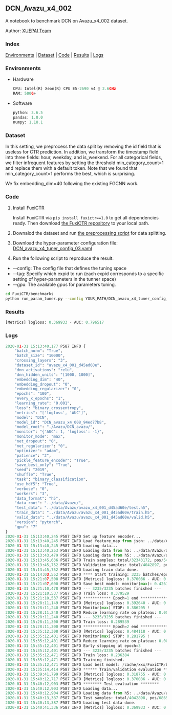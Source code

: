## DCN_Avazu_x4_002

A notebook to benchmark DCN on Avazu_x4_002 dataset.

Author: [XUEPAI Team](https://github.com/xue-pai)


### Index
[Environments](#Environments) | [Dataset](#Dataset) | [Code](#Code) | [Results](#Results) | [Logs](#Logs)

### Environments
+ Hardware

  ```python
  CPU: Intel(R) Xeon(R) CPU E5-2690 v4 @ 2.6GHz
  RAM: 500G+
  ```
+ Software

  ```python
  python: 3.6.5
  pandas: 1.0.0
  numpy: 1.18.1
  ```

### Dataset
In this setting, we preprocess the data split by removing the id field that is useless for CTR prediction. In addition, we transform the timestamp field into three fields: hour, weekday, and is_weekend. For all categorical fields, we filter infrequent features by setting the threshold min_category_count=1 and replace them with a default <OOV> token. Note that we found that min_category_count=1 performs the best, which is surprising.

We fix embedding_dim=40 following the existing FGCNN work.
### Code
1. Install FuxiCTR
  
    Install FuxiCTR via `pip install fuxictr==1.0` to get all dependencies ready. Then download [the FuxiCTR repository](https://github.com/huawei-noah/benchmark/archive/53e314461c19dbc7f462b42bf0f0bfae020dc398.zip) to your local path.

2. Downalod the dataset and run [the preprocessing script](https://github.com/xue-pai/Open-CTR-Benchmark/blob/master/datasets/Avazu/Avazu_x4/split_avazu_x4.py) for data splitting. 

3. Download the hyper-parameter configuration file: [DCN_avazu_x4_tuner_config_03.yaml](./DCN_avazu_x4_tuner_config_03.yaml)

4. Run the following script to reproduce the result. 
  + --config: The config file that defines the tuning space
  + --tag: Specify which expid to run (each expid corresponds to a specific setting of hyper-parameters in the tunner space)
  + --gpu: The available gpus for parameters tuning.

  ```bash
  cd FuxiCTR/benchmarks
  python run_param_tuner.py --config YOUR_PATH/DCN_avazu_x4_tuner_config_03.yaml --tag 008 --gpu 0
  ```
  

### Results
```python
[Metrics] logloss: 0.369933 - AUC: 0.796517
```


### Logs
```python
2020-01-31 15:13:40,177 P587 INFO {
    "batch_norm": "True",
    "batch_size": "10000",
    "crossing_layers": "3",
    "dataset_id": "avazu_x4_001_d45ad60e",
    "dnn_activations": "relu",
    "dnn_hidden_units": "[1000, 1000]",
    "embedding_dim": "40",
    "embedding_dropout": "0",
    "embedding_regularizer": "0",
    "epochs": "100",
    "every_x_epochs": "1",
    "learning_rate": "0.001",
    "loss": "binary_crossentropy",
    "metrics": "['logloss', 'AUC']",
    "model": "DCN",
    "model_id": "DCN_avazu_x4_008_94ed77b8",
    "model_root": "./Avazu/DCN_avazu/",
    "monitor": "{'AUC': 1, 'logloss': -1}",
    "monitor_mode": "max",
    "net_dropout": "0",
    "net_regularizer": "0",
    "optimizer": "adam",
    "patience": "2",
    "pickle_feature_encoder": "True",
    "save_best_only": "True",
    "seed": "2019",
    "shuffle": "True",
    "task": "binary_classification",
    "use_hdf5": "True",
    "verbose": "0",
    "workers": "3",
    "data_format": "h5",
    "data_root": "../data/Avazu/",
    "test_data": "../data/Avazu/avazu_x4_001_d45ad60e/test.h5",
    "train_data": "../data/Avazu/avazu_x4_001_d45ad60e/train.h5",
    "valid_data": "../data/Avazu/avazu_x4_001_d45ad60e/valid.h5",
    "version": "pytorch",
    "gpu": "7"
}
2020-01-31 15:13:40,245 P587 INFO Set up feature encoder...
2020-01-31 15:13:40,245 P587 INFO Load feature_map from json: ../data/Avazu/avazu_x4_001_d45ad60e/feature_map.json
2020-01-31 15:13:40,245 P587 INFO Loading data...
2020-01-31 15:13:40,253 P587 INFO Loading data from h5: ../data/Avazu/avazu_x4_001_d45ad60e/train.h5
2020-01-31 15:13:43,479 P587 INFO Loading data from h5: ../data/Avazu/avazu_x4_001_d45ad60e/valid.h5
2020-01-31 15:13:45,636 P587 INFO Train samples: total/32343172, pos/5492052, neg/26851120, ratio/16.98%
2020-01-31 15:13:45,752 P587 INFO Validation samples: total/4042897, pos/686507, neg/3356390, ratio/16.98%
2020-01-31 15:13:45,752 P587 INFO Loading train data done.
2020-01-31 15:14:03,552 P587 INFO **** Start training: 3235 batches/epoch ****
2020-01-31 15:21:07,508 P587 INFO [Metrics] logloss: 0.370086 - AUC: 0.796210
2020-01-31 15:21:07,600 P587 INFO Save best model: monitor(max): 0.426124
2020-01-31 15:21:10,478 P587 INFO --- 3235/3235 batches finished ---
2020-01-31 15:21:10,537 P587 INFO Train loss: 0.379529
2020-01-31 15:21:10,537 P587 INFO ************ Epoch=1 end ************
2020-01-31 15:28:11,149 P587 INFO [Metrics] logloss: 0.392640 - AUC: 0.778845
2020-01-31 15:28:11,240 P587 INFO Monitor(max) STOP: 0.386205 !
2020-01-31 15:28:11,240 P587 INFO Reduce learning rate on plateau: 0.000100
2020-01-31 15:28:11,240 P587 INFO --- 3235/3235 batches finished ---
2020-01-31 15:28:11,300 P587 INFO Train loss: 0.289539
2020-01-31 15:28:11,300 P587 INFO ************ Epoch=2 end ************
2020-01-31 15:35:12,308 P587 INFO [Metrics] logloss: 0.484118 - AUC: 0.765913
2020-01-31 15:35:12,401 P587 INFO Monitor(max) STOP: 0.281795 !
2020-01-31 15:35:12,401 P587 INFO Reduce learning rate on plateau: 0.000010
2020-01-31 15:35:12,401 P587 INFO Early stopping at epoch=3
2020-01-31 15:35:12,401 P587 INFO --- 3235/3235 batches finished ---
2020-01-31 15:35:12,471 P587 INFO Train loss: 0.236384
2020-01-31 15:35:12,471 P587 INFO Training finished.
2020-01-31 15:35:12,471 P587 INFO Load best model: /cache/xxx/FuxiCTR/benchmarks/Avazu/DCN_avazu/avazu_x4_001_d45ad60e/DCN_avazu_x4_008_94ed77b8_avazu_x4_001_d45ad60e_model.ckpt
2020-01-31 15:35:14,414 P587 INFO ****** Train/validation evaluation ******
2020-01-31 15:39:41,799 P587 INFO [Metrics] logloss: 0.318755 - AUC: 0.873160
2020-01-31 15:40:12,717 P587 INFO [Metrics] logloss: 0.370086 - AUC: 0.796210
2020-01-31 15:40:12,903 P587 INFO ******** Test evaluation ********
2020-01-31 15:40:12,903 P587 INFO Loading data...
2020-01-31 15:40:12,904 P587 INFO Loading data from h5: ../data/Avazu/avazu_x4_001_d45ad60e/test.h5
2020-01-31 15:40:13,387 P587 INFO Test samples: total/4042898, pos/686507, neg/3356391, ratio/16.98%
2020-01-31 15:40:13,387 P587 INFO Loading test data done.
2020-01-31 15:40:41,336 P587 INFO [Metrics] logloss: 0.369933 - AUC: 0.796517


```
